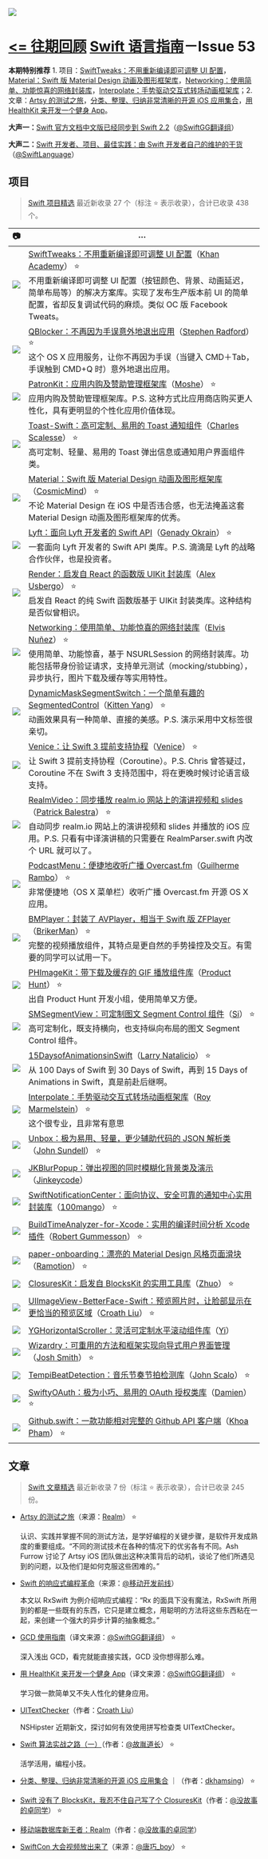 ![](http://dulema.sinaapp.com/logo/sl-banner.png)

**[<= 往期回顾](https://github.com/ipader/SwiftGuide/blob/master/weekly/README.md)**
[Swift 语言指南](https://github.com/ipader/SwiftGuide)－Issue 53
===
**本期特别推荐** 1. 项目：[SwiftTweaks：不用重新编译即可调整 UI 配置](https://github.com/Khan/SwiftTweaks)，[Material：Swift 版 Material Design 动画及图形框架库](https://github.com/CosmicMind/Material)，[Networking：使用简单、功能惊喜的网络封装库](https://github.com/3lvis/Networking)，[Interpolate：手势驱动交互式转场动画框架库](https://github.com/marmelroy/Interpolate)；2. 文章：[Artsy 的测试之旅](https://realm.io/cn/news/tryswift-ash-furrow-artsy-testing-tour/)，[分类、整理、归纳非常清晰的开源 iOS 应用集合](https://github.com/dkhamsing/open-source-ios-apps)，[用 HealthKit 来开发一个健身 App](http://swift.gg/2016/05/13/healthkit-introduction/)。

**大声一：**[Swift 官方文档中文版已经同步到 Swift 2.2](https://github.com/numbbbbb/the-swift-programming-language-in-chinese/releases/tag/v2.2)（[@SwiftGG翻译组](http://weibo.com/swiftguide)）

**大声二：**[Swift 开发者、项目、最佳实践：由 Swift 开发者自己的维护的干货](https://github.com/ipader/SwiftGuide/wiki/%E5%BC%80%E5%8F%91%E8%80%85%E3%80%81%E9%A1%B9%E7%9B%AE%E3%80%81%E6%9C%80%E4%BD%B3%E5%AE%9E%E8%B7%B5)（[@SwiftLanguage](http://weibo.com/swiftlanguage)）

## 项目
> [Swift 项目精选](https://github.com/ipader/SwiftGuide/blob/master/Featured.md) 最近新收录 27 个（标注 ⭐️ 表示收录），合计已收录 438 个。

📷|···|
:------------:| -------------  
![](http://ac-mhke0kuv.clouddn.com/82b21f0d2f4cdeb541e5.jpg?imageView/1/w/220/h/120/q/100/format/png)|[SwiftTweaks：不用重新编译即可调整 UI 配置](https://github.com/Khan/SwiftTweaks)（[Khan Academy](https://github.com/Khan)） ⭐️ <br>不用重新编译即可调整 UI 配置（按钮颜色、背景、动画延迟，简单布局等）的解决方案库。实现了发布生产版本前 UI 的简单配置，省却反复调试代码的麻烦。类似 OC 版 Facebook Tweats。
![](http://ac-mhke0kuv.clouddn.com/16e1c529320224038c6d.png?imageView/1/w/220/h/120/q/100/format/png)|[QBlocker：不再因为手误意外地退出应用](https://github.com/steve228uk/QBlocker)（[Stephen Radford](https://github.com/steve228uk)） ⭐️ <br>这个 OS X 应用服务，让你不再因为手误（当键入 CMD＋Tab，手误触到 CMD+Q 时）意外地退出应用。
![](http://ww1.sinaimg.cn/small/005DI7Bigw1f3razjo3f0j31jk14dn6c.jpg)|[PatronKit：应用内购及赞助管理框架库](https://github.com/MosheBerman/PatronKit)（[Moshe](https://github.com/MosheBerman)） ⭐️ <br>应用内购及赞助管理框架库。P.S. 这种方式比应用商店购买更人性化，具有更明显的个性化应用价值体现。|	
![](http://ww3.sinaimg.cn/small/005DI7Bigw1f3sn16325dj31jk0vkdlp.jpg)|[Toast-Swift：高可定制、易用的 Toast 通知组件](https://github.com/scalessec/Toast-Swift)（[Charles Scalesse](https://github.com/scalessec)） ⭐️<br>高可定制、轻量、易用的 Toast 弹出信息或通知用户界面组件类。
![](http://ac-mhke0kuv.clouddn.com/87be097622217e3d65f5.png?imageView/1/w/220/h/120/q/100/format/png)|[Material：Swift 版 Material Design 动画及图形框架库](https://github.com/CosmicMind/Material)（[CosmicMind](https://github.com/CosmicMind)） ⭐️<br>不论 Material Design 在 iOS 中是否违合感，也无法掩盖这套 Material Design 动画及图形框架库的优秀。
![](http://ac-mhke0kuv.clouddn.com/b743177cb779878e0078.png?imageView/1/w/220/h/120/q/100/format/png)| [Lyft：面向 Lyft 开发者的 Swift API](https://github.com/genadyo/Lyft)（[Genady Okrain](https://github.com/genadyo)） ⭐️<br>一套面向 Lyft 开发者的 Swift API 类库。P.S. 滴滴是 Lyft 的战略合作伙伴，也是投资者。
![](http://ww1.sinaimg.cn/small/005DI7Bigw1f3uymosmaoj30hs08wjsi.jpg)|[Render：启发自 React 的函数版 UIKit 封装库](https://github.com/alexdrone/Render)（[Alex Usbergo](https://github.com/alexdrone)） ⭐️<br>启发自 React 的纯 Swift 函数版基于 UIKit 封装类库。这种结构是否似曾相识。
![](http://ww3.sinaimg.cn/small/005DI7Bigw1f3wwiq8wdaj315o0d2n16.jpg)|[Networking：使用简单、功能惊喜的网络封装库](https://github.com/3lvis/Networking)（[Elvis Nuñez](https://github.com/3lvis)） ⭐️<br>使用简单、功能惊喜，基于 NSURLSession 的网络封装库。功能包括带身份验证请求，支持单元测试（mocking/stubbing），异步执行，图片下载及缓存等实用特性。
![](https://raw.githubusercontent.com/KittenYang/DynamicMaskSegmentSwitch/master/SwitcherBounceable.gif)|[DynamicMaskSegmentSwitch：一个简单有趣的 SegmentedControl](https://github.com/KittenYang/DynamicMaskSegmentSwitch)（[Kitten Yang](https://github.com/KittenYang)） ⭐️<br>动画效果具有一种简单、直接的美感。P.S. 演示采用中文标签很亲切。
![](https://avatars0.githubusercontent.com/u/17913063?v=3&s=100)|[Venice：让 Swift 3 提前支持协程](https://github.com/VeniceX/Venice)（[Venice](https://github.com/VeniceX)） ⭐️<br>让 Swift 3 提前支持协程（Coroutine）。P.S.  Chris  曾答疑过，Coroutine 不在 Swift 3 支持范围中，将在更晚时候讨论语言级支持。
![](http://ww2.sinaimg.cn/small/005DI7Bigw1f3o168gtz0g30dw07t7wj.gif)|[RealmVideo：同步播放 realm.io 网站上的演讲视频和 slides](https://github.com/BalestraPatrick/RealmVideo)（[Patrick Balestra](https://github.com/BalestraPatrick)） ⭐️<br>自动同步 realm.io 网站上的演讲视频和 slides 并播放的 iOS 应用。P.S. 只看有中译演讲稿的只需要在 RealmParser.swift 内改个 URL 就可以了。
![](http://ww3.sinaimg.cn/small/005DI7Bigw1f3sk0rf8v9j30o40sk7bj.jpg)|[PodcastMenu：便捷地收听广播 Overcast.fm](https://github.com/insidegui/PodcastMenu)（[Guilherme Rambo](https://github.com/insidegui)） ⭐️<br>非常便捷地（OS X 菜单栏）收听广播 Overcast.fm 开源 OS X 应用。
![](https://avatars1.githubusercontent.com/u/9368907?v=3&s=100)|[BMPlayer：封装了 AVPlayer，相当于 Swift 版 ZFPlayer](https://github.com/BrikerMan/BMPlayer)（[BrikerMan](https://github.com/BrikerMan)） ⭐️<br>完整的视频播放组件，其特点是更自然的手势操控及交互。有需要的同学可以试用一下。
![](https://avatars2.githubusercontent.com/u/6935003?v=3&s=100)|[PHImageKit：带下载及缓存的 GIF 播放组件库](https://github.com/producthunt/PHImageKit)（[Product Hunt](https://github.com/producthunt)） ⭐️<br>出自 Product Hunt 开发小组，使用简单又方便。
![](http://ww2.sinaimg.cn/small/005DI7Bigw1f3lbhhfhztj30ko07m74v.jpg)|[SMSegmentView：可定制图文 Segment Control 组件](https://github.com/sima-11/SMSegmentView)（[Si](https://github.com/sima-11)） ⭐️<br>高可定制化，既支持横向，也支持纵向布局的图文 Segment Control 组件。
![](http://ww4.sinaimg.cn/small/005DI7Bigw1f3kva6btyjj31fg16on8q.jpg)|[15DaysofAnimationsinSwift](https://github.com/larrynatalicio/15DaysofAnimationsinSwift)（[Larry Natalicio](https://github.com/larrynatalicio)） ⭐️<br>从 100 Days of Swift 到 30 Days of Swift，再到 15 Days of Animations in Swift，真是前赴后继啊。
![](http://ww3.sinaimg.cn/small/005DI7Bigw1f3kejtjvpsg30dc0nqx6p.gif)|[Interpolate：手势驱动交互式转场动画框架库](https://github.com/marmelroy/Interpolate)（[Roy Marmelstein](https://github.com/marmelroy)） ⭐️<br>这个很专业，且非常有意思
![](https://avatars1.githubusercontent.com/u/2466701?v=3&s=100)|[Unbox：极为易用、轻量，更少辅助代码的 JSON 解析类](https://github.com/JohnSundell/Unbox)（[John Sundell](https://github.com/JohnSundell)） ⭐️
![](http://tva2.sinaimg.cn/crop.0.0.180.180.180/70f3262ejw1e8qgp5bmzyj2050050aa8.jpg)|[JKBlurPopup：弹出视图的同时模糊化背景类及演示](https://github.com/Jinkeycode/JKBlurPopup)（[Jinkeycode](https://github.com/Jinkeycode)）
![](https://avatars0.githubusercontent.com/u/5073511?v=3&s=100)| [SwiftNotificationCenter：面向协议、安全可靠的通知中心实用封装库](https://github.com/100mango/SwiftNotificationCenter)（[100mango](https://github.com/100mango)） ⭐️
![](http://ww2.sinaimg.cn/small/005DI7Bigw1f3ml6ulbbgj30m809l78r.jpg)|[BuildTimeAnalyzer-for-Xcode：实用的编译时间分析 Xcode 插件](https://github.com/RobertGummesson/BuildTimeAnalyzer-for-Xcode)（[Robert Gummesson](https://github.com/RobertGummesson)） ⭐️
![](http://ww4.sinaimg.cn/small/005DI7Bigw1f3lbq1x960g30oq0ikqv8.gif)|[paper-onboarding：漂亮的 Material Design 风格页面滑块](https://github.com/Ramotion/paper-onboarding)（[Ramotion](https://github.com/Ramotion)） ⭐️
![](http://tva2.sinaimg.cn/crop.0.0.750.750.100/72d10fc2jw8f1l964r6u6j20ku0kuaag.jpg)|[ClosuresKit：启发自 BlocksKit 的实用工具库](https://github.com/lacklock/ClosuresKit)（[Zhuo](https://github.com/lacklock)） ⭐️
![](http://ac-mhke0kuv.clouddn.com/95d0d1f86a1c8aacc45f.png?imageView/1/w/220/h/120/q/100/format/png)| [UIImageView-BetterFace-Swift：预览照片时，让脸部显示在更恰当的预览区域](https://github.com/croath/UIImageView-BetterFace-Swift)（[Croath Liu](https://github.com/croath)） ⭐️
![](https://avatars3.githubusercontent.com/u/3916492?v=3&s=100)|[YGHorizontalScroller：灵活可定制水平滚动组件库](https://github.com/soapyigu/YGHorizontalScroller)（[Yi](https://github.com/soapyigu)）
![](http://ww4.sinaimg.cn/small/005DI7Bigw1f3qjk3q37jj30m80a1769.jpg)|[Wizardry：可重用的方法和框架实现向导式用户界面管理](https://github.com/ijoshsmith/Wizardry)（[Josh Smith](https://github.com/ijoshsmith)） ⭐️
![](https://avatars1.githubusercontent.com/u/2917357?v=3&s=100)|[TempiBeatDetection：音乐节奏节拍检测库](https://github.com/jscalo/TempiBeatDetection)（[John Scalo](https://github.com/jscalo)） ⭐️
![](http://ac-mhke0kuv.clouddn.com/1d5df2e9cb89fbc1f008.png?imageView/1/w/220/h/120/q/100/format/png)|[SwiftyOAuth：极为小巧、易用的 OAuth 授权类库](https://github.com/delba/SwiftyOAuth)（[Damien](https://github.com/delba)） ⭐️
![](https://avatars0.githubusercontent.com/u/2284279?v=3&s=100)|[Github.swift：一款功能相对完整的 Github API 客户端](https://github.com/onmyway133/Github.swift)（[Khoa Pham](https://github.com/onmyway133)） ⭐️

## 文章
> [Swift 文章精选](https://github.com/ipader/SwiftGuide/blob/master/Featured-Articles.md) 最近新收录 7 份（标注 ⭐️ 表示收录），合计已收录 245 份。

* [Artsy 的测试之旅](https://realm.io/cn/news/tryswift-ash-furrow-artsy-testing-tour/)（来源：[Realm](https://realm.io/cn/news/)） ⭐️

	认识、实践并掌握不同的测试方法，是学好编程的关键步骤，是软件开发成熟度的重要组成。“不同的测试技术在各种的情况下的优劣各有不同。Ash Furrow 讨论了 Artsy iOS 团队做出这种决策背后的动机，谈论了他们所遇见到的问题，以及他们是如何克服这些困难的。”

* [Swift 的响应式编程革命](http://mp.weixin.qq.com/s?__biz=MzA3ODg4MDk0Ng==&mid=2651112245&idx=1&sn=6536b90c09651380ec2009eb46ed9281#rd)（来源：[@移动开发前线](http://weibo.com/u/5861126740)）

	本文以 RxSwift 为例介绍响应式编程：“Rx 的面具下没有魔法，RxSwift 所用到的都是一些既有的东西，它只是建立概念，用聪明的方法将这些东西粘在一起，来创建一个强大的异步计算的抽象概念。” 

* [GCD 使用指南](http://swift.gg/2016/05/05/the-gcd-handbook/)（译文来源：[@SwiftGG翻译组](http://weibo.com/swiftguide)） ⭐️

	深入浅出 GCD，看完就能直接实践，GCD 没你想得那么难。
* [用 HealthKit 来开发一个健身 App](http://swift.gg/2016/05/13/healthkit-introduction/)（译文来源：[@SwiftGG翻译组](http://weibo.com/swiftguide)） ⭐️

	学习做一款简单又不失人性化的健身应用。
* [UIText​Checker](http://nshipster.com/uitextchecker/)（作者：[Croath Liu](https://github.com/croath)）

	NSHipster 近期新文，探讨如何有效使用拼写检查类 UITextChecker。
* [Swift 算法实战之路（一）](http://www.jianshu.com/p/ee16bcf50a59)（作者：[@故胤道长](http://weibo.com/soapyigu)） ⭐️
	
	活学活用，编程小技。
* [分类、整理、归纳非常清晰的开源 iOS 应用集合](https://github.com/dkhamsing/open-source-ios-apps) ｜（作者：[dkhamsing](https://github.com/dkhamsing)） ⭐️
* [Swift 没有了 BlocksKit，我忍不住自己写了个 ClosuresKit](http://www.jianshu.com/p/c32a8f69c7ab)（作者：[@没故事的卓同学](http://weibo.com/u/1926303682)） ⭐️
* [移动端数据库新王者：Realm](http://www.jianshu.com/p/2b4388cf2a2d)（作者：[@没故事的卓同学](http://weibo.com/u/1926303682)）
* [SwiftCon 大会视频放出来了](http://t.cn/RqdeNW5)（来源：[@唐巧_boy](http://weibo.com/u/1708947107)） ⭐️

